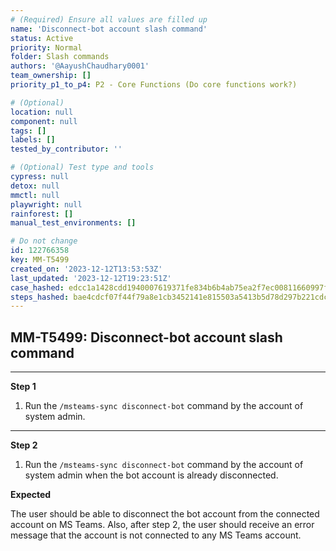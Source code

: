 ```yaml
---
# (Required) Ensure all values are filled up
name: 'Disconnect-bot account slash command'
status: Active
priority: Normal
folder: Slash commands
authors: '@AayushChaudhary0001'
team_ownership: []
priority_p1_to_p4: P2 - Core Functions (Do core functions work?)

# (Optional)
location: null
component: null
tags: []
labels: []
tested_by_contributor: ''

# (Optional) Test type and tools
cypress: null
detox: null
mmctl: null
playwright: null
rainforest: []
manual_test_environments: []

# Do not change
id: 122766358
key: MM-T5499
created_on: '2023-12-12T13:53:53Z'
last_updated: '2023-12-12T19:23:51Z'
case_hashed: edcc1a1428cdd1940007619371fe834b6b4ab75ea2f7ec00811660997f0617f01444dbae4a64aa90df370c43d25e50cb
steps_hashed: bae4cdcf07f44f79a8e1cb3452141e815503a5413b5d78d297b221cdc0ff58736b7a5d9184f2c5d7405e9a315d305729
---
```


<!-- (Auto-generated) Based on frontmatter's "key" and "name" -->

## MM-T5499: Disconnect-bot account slash command

---

**Step 1**

1. Run the `/msteams-sync disconnect-bot` command by the account of system admin.

---

**Step 2**

1. Run the `/msteams-sync disconnect-bot` command by the account of system admin when the bot account is already disconnected.

**Expected**

The user should be able to disconnect the bot account from the connected account on MS Teams. Also, after step 2, the user should receive an error message that the account is not connected to any MS Teams account.
